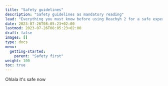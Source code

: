 ```yaml
---
title: "Safety guidelines"
description: "Safety guidelines as mandatory reading"
lead: "Everything you must know before using Reachyh 2 for a safe experience with the robot"
date: 2023-07-26T08:05:23+02:00
lastmod: 2023-07-26T08:05:23+02:00
draft: false
images: []
type: docs
menu:
  getting-started:
    parent: "Safety first"
weight: 100
toc: true
---
```


Ohlala it's safe now